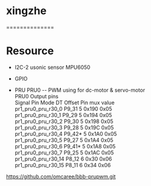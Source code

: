 # xingzhe
==============


Resource
==============
* I2C-2
usonic sensor
MPU6050

* GPIO


* PRU
PRU0 -- PWM using for dc-motor & servo-motor<br>
PRU0 Output pins<br>
Signal Pin Mode DT Offset Pin mux value<br>
pr1_pru0_pru_r30_0 P9_31 5 0x190 0x05<br>
pr1_pru0_pru_r30_1 P9_29 5 0x194 0x05<br>
pr1_pru0_pru_r30_2 P9_30 5 0x198 0x05<br>
pr1_pru0_pru_r30_3 P9_28 5 0x19C 0x05<br>
pr1_pru0_pru_r30_4 P9_42* 5 0x1A0 0x05<br>
pr1_pru0_pru_r30_5 P9_27 5 0x1A4 0x05<br>
pr1_pru0_pru_r30_6 P9_41* 5 0x1A8 0x05<br>
pr1_pru0_pru_r30_7 P9_25 5 0x1AC 0x05<br>
pr1_pru0_pru_r30_14 P8_12 6 0x30 0x06<br>
pr1_pru0_pru_r30_15 P8_11 6 0x34 0x06<br>

https://github.com/omcaree/bbb-prupwm.git
